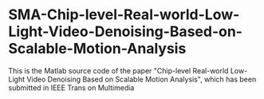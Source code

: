 # SMA-Chip-level-Real-world-Low-Light-Video-Denoising-Based-on-Scalable-Motion-Analysis
This is the Matlab source code of the paper "Chip-level Real-world Low-Light Video Denoising Based on Scalable Motion Analysis", which has been submitted in IEEE Trans on Multimedia
